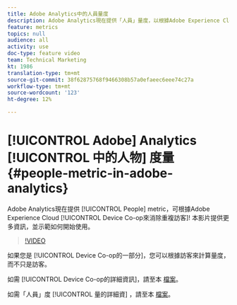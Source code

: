 ```yaml
---
title: Adobe Analytics中的人員量度
description: Adobe Analytics現在提供「人員」量度，以根據Adobe Experience Cloud Device Co-op來消除重複訪客！ 本影片提供更多資訊，並示範如何開始使用。
feature: metrics
topics: null
audience: all
activity: use
doc-type: feature video
team: Technical Marketing
kt: 1986
translation-type: tm+mt
source-git-commit: 38f62875768f9466308b57a0efaeec6eee74c27a
workflow-type: tm+mt
source-wordcount: '123'
ht-degree: 12%

---
```



# [!UICONTROL Adobe] Analytics [!UICONTROL 中的人物] 度量 {#people-metric-in-adobe-analytics}

Adobe Analytics現在提供 [!UICONTROL People] metric，可根據Adobe Experience Cloud [!UICONTROL Device Co-op來消除重複訪客]! 本影片提供更多資訊，並示範如何開始使用。

>[!VIDEO](https://video.tv.adobe.com/v/24037/?quality=12)

如果您是 [!UICONTROL Device Co-op的一部分]，您可以根據訪客來計算量度，而不只是訪客。

如需 [!UICONTROL Device Co-op的詳細資訊]，請至本 [檔案](https://marketing.adobe.com/resources/help/zh_TW/mcdc/)。

如需「人員」度 [!UICONTROL 量的詳細資] ，請至本 [檔案](https://marketing.adobe.com/resources/help/zh_TW/mcdc/mcdc-people.html)。
